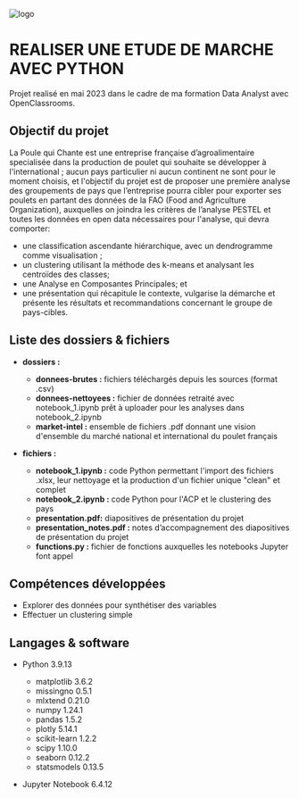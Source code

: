 ![logo](https://github.com/CelineBoutinon/chicken-run/assets/143210563/4ee62da4-0ec7-4a96-8a34-c92366b12c1e)



# REALISER UNE ETUDE DE MARCHE AVEC PYTHON

Projet realisé en mai 2023 dans le cadre de ma formation Data Analyst avec OpenClassrooms.

## Objectif du projet

La Poule qui Chante est une entreprise française d’agroalimentaire specialisée dans la production de poulet qui souhaite se développer à l'international ; aucun pays particulier ni aucun continent ne sont pour le moment choisis, et l'objectif du projet est de proposer une première analyse des groupements de pays que l’entreprise pourra cibler pour exporter ses poulets en partant des données de la FAO (Food and Agriculture Organization), auxquelles on joindra les critères de l’analyse PESTEL et toutes les données en open data nécessaires pour l'analyse, qui devra comporter:
* une classification ascendante hiérarchique, avec un dendrogramme comme visualisation ;
* un clustering utilisant la méthode des k-means et analysant les centroïdes des classes;
* une Analyse en Composantes Principales; et
* une présentation qui récapitule le contexte, vulgarise la démarche et présente les résultats et recommandations concernant le groupe de pays-cibles.



## Liste des dossiers & fichiers

* **dossiers :**
  - **donnees-brutes :** fichiers téléchargés depuis les sources (format .csv) 
  - **donnees-nettoyees :** fichier de données retraité avec notebook_1.ipynb prêt à uploader pour les analyses dans notebook_2.ipynb
  - **market-intel :** ensemble de fichiers .pdf donnant une vision d'ensemble du marché national et international du poulet français


* **fichiers :**
	- **notebook_1.ipynb :** code Python permettant l'import des fichiers .xlsx, leur nettoyage et la production d'un fichier unique "clean" et complet
	- **notebook_2.ipynb :** code Python pour l'ACP et le clustering des pays
	- **presentation.pdf:** diapositives de présentation du projet
  - **presentation_notes.pdf :** notes d’accompagnement des diapositives de présentation du projet
  - **functions.py :** fichier de fonctions auxquelles les notebooks Jupyter font appel


## Compétences développées

* Explorer des données pour synthétiser des variables
* Effectuer un clustering simple



## Langages & software

* Python 3.9.13
  * matplotlib 3.6.2
  * missingno 0.5.1
  * mlxtend 0.21.0
  * numpy 1.24.1
  * pandas 1.5.2
  * plotly 5.14.1
  * scikit-learn 1.2.2
  * scipy 1.10.0
  * seaborn 0.12.2
  * statsmodels 0.13.5
 

* Jupyter Notebook 6.4.12









